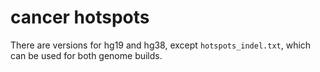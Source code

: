 # cancer hotspots

There are versions for hg19 and hg38, except `hotspots_indel.txt`, which can be used for both genome builds.
